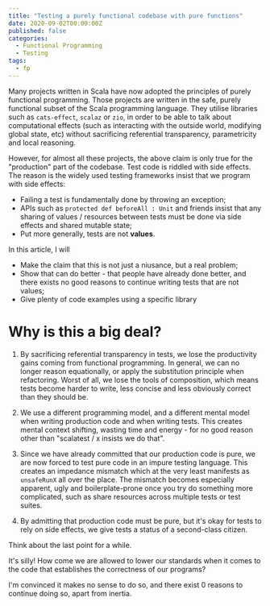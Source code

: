 ```yaml
---
title: "Testing a purely functional codebase with pure functions"
date: 2020-09-02T00:00:00Z
published: false
categories:
  - Functional Programming
  - Testing
tags:
  - fp
---
```



Many projects written in Scala have now adopted the principles of purely functional programming. Those projects are written in the safe,
purely functional subset of the Scala programming language. They utilise libraries such as `cats-effect`, `scalaz` or `zio`, in order
to be able to talk about computational effects (such as interacting with the outside world, modifying global state, etc) without
sacrificing referential transparency, parametricity and local reasoning.


However, for almost all these projects, the above claim is only true for the "production" part of the codebase. Test code is riddled with side effects. The reason is the widely used testing frameworks insist that we program with side effects:

- Failing a test is fundamentally done by throwing an exception;
- APIs such as `protected def beforeAll : Unit` and friends insist that any sharing of values / resources between tests must be
done via side effects and shared mutable state;
- Put more generally, tests are not **values**.


In this article, I will
- Make the claim that this is not just a niusance, but a real problem;
- Show that can do better - that people have already done better, and there exists no good reasons to continue writing tests that are not values;
- Give plenty of code examples using a specific library

# Why is this a big deal?

1. By sacrificing referential transparency in tests, we lose the productivity gains coming from functional programming. In general, we can no longer reason
equationally, or apply the substitution principle when refactoring. Worst of all, we lose the tools of composition, which means tests become harder to write, less concise and less obviously correct than they should be.

2. We use a different programming model, and a different mental model when writing production code and when writing tests. This creates mental context
shifting, wasting time and energy - for no good reason other than "scalatest / x insists we do that".

3. Since we have already committed that our production code is pure, we are now forced
to test pure code in an impure testing language. This creates an impedance mismatch which at the very least manifests as `unsafeRunX` all over the place.
The mismatch becomes especially apparent, ugly and boilerplate-prone once you try do something more complicated, such as share resources across multiple tests or test suites.

4. By admitting that production code must be pure, but it's okay for tests to rely on side effects, we give tests a status of a second-class citizen.

Think about the last point for a while.

It's silly! How come we are allowed to lower our standards when it comes to the code that establishes the correctness of our programs?

I'm convinced it makes no sense to do so, and there exist 0 reasons to continue doing so, apart from inertia.



